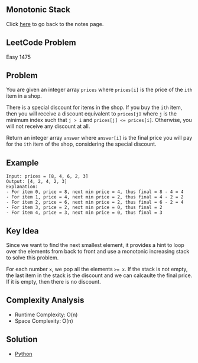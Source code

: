## Monotonic Stack
Click [here](../notes.md) to go back to the notes page.

## LeetCode Problem
Easy 1475

## Problem
You are given an integer array `prices` where `prices[i]` is the price of the `ith` item in a shop.

There is a special discount for items in the shop. If you buy the `ith` item, then you will receive a discount equivalent to `prices[j]` where `j` is the minimum index such that `j > i` and `prices[j] <= prices[i]`. Otherwise, you will not receive any discount at all.

Return an integer array `answer` where `answer[i]` is the final price you will pay for the `ith` item of the shop, considering the special discount.

## Example
```
Input: prices = [8, 4, 6, 2, 3]
Output: [4, 2, 4, 2, 3]
Explanation:
- For item 0, price = 8, next min price = 4, thus final = 8 - 4 = 4
- For item 1, price = 4, next min price = 2, thus final = 4 - 2 = 2
- For item 2, price = 6, next min price = 2, thus final = 6 - 2 = 4
- For item 3, price = 2, next min price = 0, thus final = 2
- For item 4, price = 3, next min price = 0, thus final = 3
```

## Key Idea
Since we want to find the next smallest element, it provides a hint to loop over the elements from back to front and use a monotonic increasing stack to solve this problem.

For each number `x`, we pop all the elements `>= x`. If the stack is not empty, the last item in the stack is the discount and we can calcaulte the final price. If it is empty, then there is no discount.

## Complexity Analysis
- Runtime Complexity: O(n)
- Space Complexity: O(n)

## Solution
- [Python](./solution.py)
